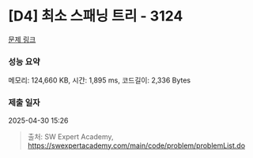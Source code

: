 # [D4] 최소 스패닝 트리 - 3124 

[문제 링크](https://swexpertacademy.com/main/code/problem/problemDetail.do?contestProbId=AV_mSnmKUckDFAWb) 

### 성능 요약

메모리: 124,660 KB, 시간: 1,895 ms, 코드길이: 2,336 Bytes

### 제출 일자

2025-04-30 15:26



> 출처: SW Expert Academy, https://swexpertacademy.com/main/code/problem/problemList.do